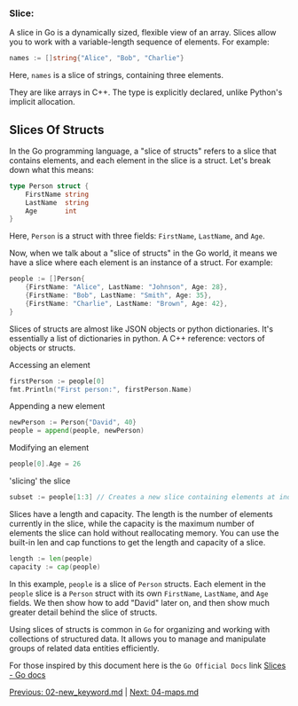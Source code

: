 ### Slice: 

A slice in Go is a dynamically sized, flexible view of an array. Slices allow you to work with a variable-length sequence of elements. For example:

   ```go
   names := []string{"Alice", "Bob", "Charlie"}
   ```

   Here, `names` is a slice of strings, containing three elements.

They are like arrays in C++. The type is explicitly declared, unlike Python's implicit allocation. 

## Slices Of Structs

In the Go programming language, a "slice of structs" refers to a slice that contains elements, and each element in the slice is a struct. Let's break down what this means:

   ```go
   type Person struct {
       FirstName string
       LastName  string
       Age       int
   }
   ```

   Here, `Person` is a struct with three fields: `FirstName`, `LastName`, and `Age`.

Now, when we talk about a "slice of structs" in the Go world, it means we have a slice where each element is an instance of a struct. For example:

```go
people := []Person{
    {FirstName: "Alice", LastName: "Johnson", Age: 28},
    {FirstName: "Bob", LastName: "Smith", Age: 35},
    {FirstName: "Charlie", LastName: "Brown", Age: 42},
}
```

Slices of structs are almost like JSON objects or python dictionaries. It's essentially a list of dictionaries in python. A C++ reference: vectors of objects or structs. 


Accessing an element

```go
firstPerson := people[0]
fmt.Println("First person:", firstPerson.Name)
```

Appending a new element

```go
newPerson := Person{"David", 40}
people = append(people, newPerson)
```

Modifying an element

```go
people[0].Age = 26
```

'slicing' the slice
```go
subset := people[1:3] // Creates a new slice containing elements at index 1 and 2
```

Slices have a length and capacity. The length is the number of elements currently in the slice, while the capacity is the maximum number of elements the slice can hold without reallocating memory.
You can use the built-in len and cap functions to get the length and capacity of a slice.
```go
length := len(people)
capacity := cap(people)
```



In this example, `people` is a slice of `Person` structs. Each element in the `people` slice is a `Person` struct with its own `FirstName`, `LastName`, and `Age` fields. We then show how to add "David" later on, and then show much greater detail behind the slice of structs. 

Using slices of structs is common in `Go` for organizing and working with collections of structured data. It allows you to manage and manipulate groups of related data entities efficiently.

For those inspired by this document here is the `Go Official Docs` link [Slices - Go docs](https://go.dev/blog/slices-intro)


[Previous: 02-new_keyword.md](./02-new_keyword.md) | [Next: 04-maps.md](./04-maps.md)
